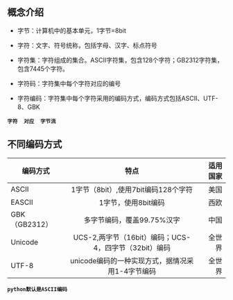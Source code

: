 ## 概念介绍

- 字节：计算机中的基本单元，1字节=8bit

- 字符：文字、符号统称，包括字母、汉字、标点符号

- 字符集：字符组成的集合。ASCII字符集，包含128个字符；GB2312字符集，包含7445个字符。

- 字符码：字符集中每个字符对应的编号

- 字符编码：字符集中每个字符采用的编码方式，编码方式包括ASCII、UTF-8、GBK


**`字符  对应  字节流 `**

## 不同编码方式

| 编码方式 | 特点 | 适用国家 | 
| - | :-: | -: | 
| ASCII | 1字节（8bit）,使用7bit编码128个字符| 美国 | 
| EASCII | 1字节，使用8bit编码 | 西欧 | 
| GBK（GB2312） | 多字节编码，覆盖99.75%汉字 | 中国 |
| Unicode | UCS-2,两字节（16bit）编码；UCS-4，四字节（32bit）编码 | 全世界 |
| UTF-8 | unicode编码的一种实现方式，据情况采用1-4字节编码 | 全世界 |


**`python默认是ASCII编码`**



